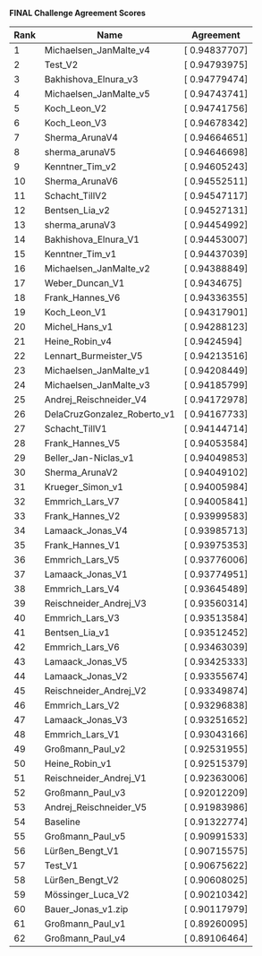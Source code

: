 **FINAL Challenge Agreement Scores**



|Rank|Name|Agreement|
|----|-----|---|
|1|Michaelsen_JanMalte_v4|[ 0.94837707]|
|2|Test_V2|[ 0.94793975]|
|3|Bakhishova_Elnura_v3|[ 0.94779474]|
|4|Michaelsen_JanMalte_v5|[ 0.94743741]|
|5|Koch_Leon_V2|[ 0.94741756]|
|6|Koch_Leon_V3|[ 0.94678342]|
|7|Sherma_ArunaV4|[ 0.94664651]|
|8|sherma_arunaV5|[ 0.94646698]|
|9|Kenntner_Tim_v2|[ 0.94605243]|
|10|Sherma_ArunaV6|[ 0.94552511]|
|11|Schacht_TillV2|[ 0.94547117]|
|12|Bentsen_Lia_v2|[ 0.94527131]|
|13|sherma_arunaV3|[ 0.94454992]|
|14|Bakhishova_Elnura_V1|[ 0.94453007]|
|15|Kenntner_Tim_v1|[ 0.94437039]|
|16|Michaelsen_JanMalte_v2|[ 0.94388849]|
|17|Weber_Duncan_V1|[ 0.9434675]|
|18|Frank_Hannes_V6|[ 0.94336355]|
|19|Koch_Leon_V1|[ 0.94317901]|
|20|Michel_Hans_v1|[ 0.94288123]|
|21|Heine_Robin_v4|[ 0.9424594]|
|22|Lennart_Burmeister_V5|[ 0.94213516]|
|23|Michaelsen_JanMalte_v1|[ 0.94208449]|
|24|Michaelsen_JanMalte_v3|[ 0.94185799]|
|25|Andrej_Reischneider_V4|[ 0.94172978]|
|26|DelaCruzGonzalez_Roberto_v1|[ 0.94167733]|
|27|Schacht_TillV1|[ 0.94144714]|
|28|Frank_Hannes_V5|[ 0.94053584]|
|29|Beller_Jan-Niclas_v1|[ 0.94049853]|
|30|Sherma_ArunaV2|[ 0.94049102]|
|31|Krueger_Simon_v1|[ 0.94005984]|
|32|Emmrich_Lars_V7|[ 0.94005841]|
|33|Frank_Hannes_V2|[ 0.93999583]|
|34|Lamaack_Jonas_V4|[ 0.93985713]|
|35|Frank_Hannes_V1|[ 0.93975353]|
|36|Emmrich_Lars_V5|[ 0.93776006]|
|37|Lamaack_Jonas_V1|[ 0.93774951]|
|38|Emmrich_Lars_V4|[ 0.93645489]|
|39|Reischneider_Andrej_V3|[ 0.93560314]|
|40|Emmrich_Lars_V3|[ 0.93513584]|
|41|Bentsen_Lia_v1|[ 0.93512452]|
|42|Emmrich_Lars_V6|[ 0.93463039]|
|43|Lamaack_Jonas_V5|[ 0.93425333]|
|44|Lamaack_Jonas_V2|[ 0.93355674]|
|45|Reischneider_Andrej_V2|[ 0.93349874]|
|46|Emmrich_Lars_V2|[ 0.93296838]|
|47|Lamaack_Jonas_V3|[ 0.93251652]|
|48|Emmrich_Lars_V1|[ 0.93043166]|
|49|Großmann_Paul_v2|[ 0.92531955]|
|50|Heine_Robin_v1|[ 0.92515379]|
|51|Reischneider_Andrej_V1|[ 0.92363006]|
|52|Großmann_Paul_v3|[ 0.92012209]|
|53|Andrej_Reischneider_V5|[ 0.91983986]|
|54|Baseline|[ 0.91322774]|
|55|Großmann_Paul_v5|[ 0.90991533]|
|56|Lürßen_Bengt_V1|[ 0.90715575]|
|57|Test_V1|[ 0.90675622]|
|58|Lürßen_Bengt_V2|[ 0.90608025]|
|59|Mössinger_Luca_V2|[ 0.90210342]|
|60|Bauer_Jonas_v1.zip|[ 0.90117979]|
|61|Großmann_Paul_v1|[ 0.89260095]|
|62|Großmann_Paul_v4|[ 0.89106464]|

